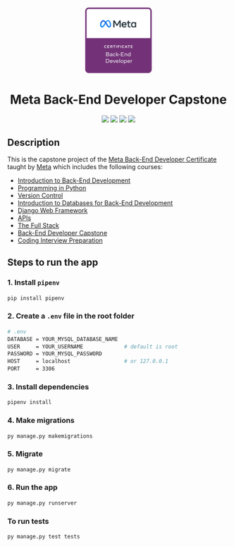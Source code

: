 <p align="center">
    <a href="https://www.credly.com/org/facebook-blueprint/badge/meta-back-end-developer-certificate">
        <img src="images/meta-backend-cert.png" width="30%" height="30%" />
    </a>
</p>

<h1 align="center">Meta Back-End Developer Capstone</h1>

<p align="center">
    <img src="https://img.shields.io/badge/Coursera-0747a6?style=flat&logo=coursera&logoColor=white" />
    <img src="https://img.shields.io/badge/Meta-e2e2e2?style=flat&logo=meta&logoColor=0668E1" />
    <img src="https://img.shields.io/badge/Django-092e20?style=flat&logo=django&logoColor=white" />
    <img src="https://img.shields.io/badge/Grading%20criteria-Passing-brightgreen" />
</p>


## Description
This is the capstone project of the [Meta Back-End Developer Certificate](https://www.coursera.org/professional-certificates/meta-back-end-developer) taught by [Meta](https://www.facebook.com/business/learn/back-end-back-end-developer-certificate-coursera) which includes the following courses:

* [Introduction to Back-End Development](https://www.coursera.org/learn/introduction-to-back-end-development?specialization=meta-back-end-developer)
* [Programming in Python](https://www.coursera.org/learn/programming-in-python?specialization=meta-back-end-developer)
* [Version Control](https://www.coursera.org/learn/introduction-to-version-control?specialization=meta-back-end-developer)
* [Introduction to Databases for Back-End Development](https://www.coursera.org/learn/intro-to-databases-back-end-development?specialization=meta-back-end-developer)
* [Django Web Framework](https://www.coursera.org/learn/django-web-framework?specialization=meta-back-end-developer)
* [APIs](https://www.coursera.org/learn/apis?specialization=meta-back-end-developer)
* [The Full Stack](https://www.coursera.org/learn/the-full-stack?specialization=meta-back-end-developer)
* [Back-End Developer Capstone](https://www.coursera.org/learn/back-end-developer-capstone?specialization=meta-back-end-developer)
* [Coding Interview Preparation](https://www.coursera.org/learn/coding-interview-preparation?specialization=meta-back-end-developer)

## Steps to run the app

### 1. Install `pipenv`

```bash
pip install pipenv
```

### 2. Create a `.env` file in the root folder

```bash
# .env
DATABASE = YOUR_MYSQL_DATABASE_NAME
USER     = YOUR_USERNAME             # default is root
PASSWORD = YOUR_MYSQL_PASSWORD
HOST     = localhost                 # or 127.0.0.1
PORT     = 3306
```

### 3. Install dependencies

```bash
pipenv install
```

### 4. Make migrations

```bash
py manage.py makemigrations
```

### 5. Migrate

```bash
py manage.py migrate
```

### 6. Run the app

```bash
py manage.py runserver
```

### To run tests

```bash
py manage.py test tests
```
